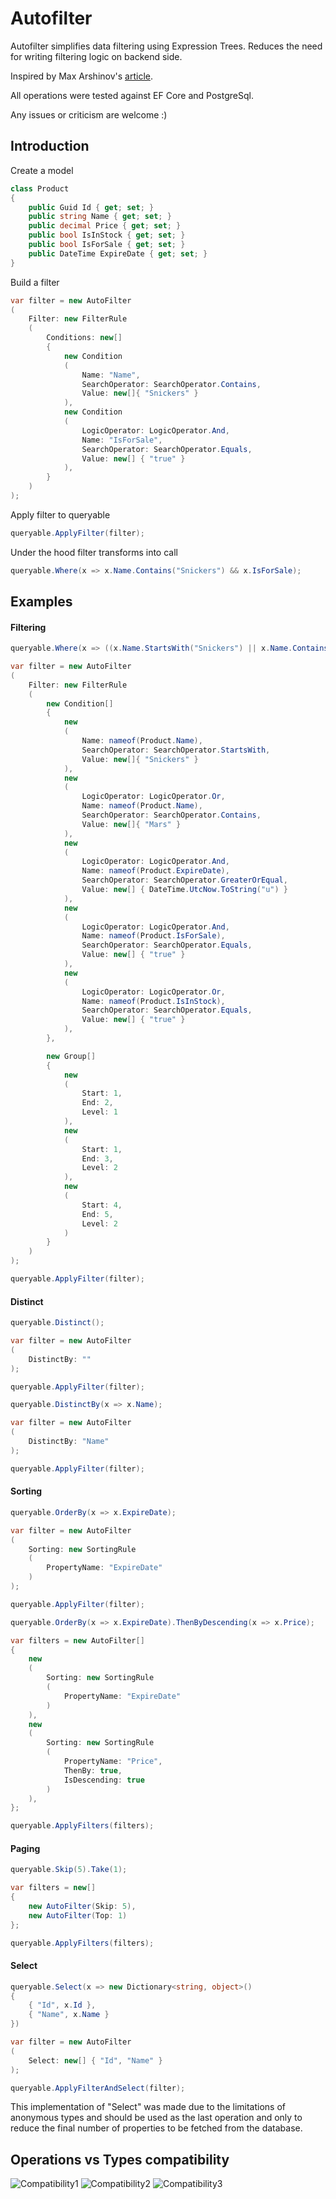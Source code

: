 # Autofilter

Autofilter simplifies data filtering using Expression Trees. 
Reduces the need for writing filtering logic on backend side.

Inspired by Max Arshinov's [article](https://habr.com/ru/company/jugru/blog/423891/).

All operations were tested against EF Core and PostgreSql.

Any issues or criticism are welcome :)

## Introduction

Create a model

```c#
class Product
{
    public Guid Id { get; set; }
    public string Name { get; set; }
    public decimal Price { get; set; }
    public bool IsInStock { get; set; }
    public bool IsForSale { get; set; }
    public DateTime ExpireDate { get; set; }
}
```

Build a filter

```c#
var filter = new AutoFilter
(
    Filter: new FilterRule
    (
        Conditions: new[]
        {
            new Condition
            (
                Name: "Name",
                SearchOperator: SearchOperator.Contains,
                Value: new[]{ "Snickers" }
            ),
            new Condition
            (
                LogicOperator: LogicOperator.And,
                Name: "IsForSale",
                SearchOperator: SearchOperator.Equals,
                Value: new[] { "true" }
            ),
        }
    )
);
```

Apply filter to queryable

```c#
queryable.ApplyFilter(filter);
```

Under the hood filter transforms into call
```c#
queryable.Where(x => x.Name.Contains("Snickers") && x.IsForSale);
```

## Examples

#### Filtering
```c#
queryable.Where(x => ((x.Name.StartsWith("Snickers") || x.Name.Contains("Mars")) && x.ExpireDate >= DateTime.UtcNow) && (x.IsForSale || x.IsInStock))
```
```c#
var filter = new AutoFilter
(
    Filter: new FilterRule
    (
        new Condition[]
        {
            new
            (
                Name: nameof(Product.Name),
                SearchOperator: SearchOperator.StartsWith,
                Value: new[]{ "Snickers" }
            ),
            new
            (
                LogicOperator: LogicOperator.Or,
                Name: nameof(Product.Name),
                SearchOperator: SearchOperator.Contains,
                Value: new[]{ "Mars" }
            ),
            new
            (
                LogicOperator: LogicOperator.And,
                Name: nameof(Product.ExpireDate),
                SearchOperator: SearchOperator.GreaterOrEqual,
                Value: new[] { DateTime.UtcNow.ToString("u") }
            ),
            new
            (
                LogicOperator: LogicOperator.And,
                Name: nameof(Product.IsForSale),
                SearchOperator: SearchOperator.Equals,
                Value: new[] { "true" }
            ),
            new
            (
                LogicOperator: LogicOperator.Or,
                Name: nameof(Product.IsInStock),
                SearchOperator: SearchOperator.Equals,
                Value: new[] { "true" }
            ),
        },

        new Group[]
        {
            new
            (
                Start: 1,
                End: 2,
                Level: 1
            ),
            new
            (
                Start: 1,
                End: 3,
                Level: 2
            ),
            new
            (
                Start: 4,
                End: 5,
                Level: 2
            )
        }
    )
);

queryable.ApplyFilter(filter);
```

#### Distinct
```c#
queryable.Distinct();
```
```c#
var filter = new AutoFilter
(
    DistinctBy: ""
);

queryable.ApplyFilter(filter);
```



```c#
queryable.DistinctBy(x => x.Name);
```

```c#
var filter = new AutoFilter
(
    DistinctBy: "Name"
);

queryable.ApplyFilter(filter);
```

#### Sorting

```c#
queryable.OrderBy(x => x.ExpireDate);
```
```c#
var filter = new AutoFilter
(
    Sorting: new SortingRule
    (
        PropertyName: "ExpireDate"
    )
);

queryable.ApplyFilter(filter);
```

```c#
queryable.OrderBy(x => x.ExpireDate).ThenByDescending(x => x.Price);
```
```c#
var filters = new AutoFilter[]
{
    new
    (
        Sorting: new SortingRule
        (
            PropertyName: "ExpireDate"
        )
    ),
    new
    (
        Sorting: new SortingRule
        (
            PropertyName: "Price",
            ThenBy: true,
            IsDescending: true
        )
    ),
};

queryable.ApplyFilters(filters);
```

#### Paging

```c#
queryable.Skip(5).Take(1);
```

```c#
var filters = new[]
{
    new AutoFilter(Skip: 5),
    new AutoFilter(Top: 1)
};

queryable.ApplyFilters(filters);
```

#### Select
```c#
queryable.Select(x => new Dictionary<string, object>()
{
    { "Id", x.Id },
    { "Name", x.Name }
})
```
```c#   
var filter = new AutoFilter
(
    Select: new[] { "Id", "Name" }
);

queryable.ApplyFilterAndSelect(filter);
```

This implementation of "Select" was made due to the limitations of anonymous types and should be used as the last operation 
and only to reduce the final number of properties to be fetched from the database.

## Operations vs Types compatibility

![Compatibility1](https://user-images.githubusercontent.com/24371700/162436461-09717eaa-23d4-4693-af71-eed40aab02ee.png) 
![Compatibility2](https://user-images.githubusercontent.com/24371700/162436470-3e3db5e0-ab62-4add-bdb1-91664017a4e6.png)
![Compatibility3](https://user-images.githubusercontent.com/24371700/162436496-2d995028-8e68-48f1-8c67-5698792a5527.png)
